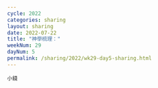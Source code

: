 ```yaml
---
cycle: 2022
categories: sharing
layout: sharing
date: 2022-07-22
title: "神學梳理："
weekNum: 29
dayNum: 5
permalink: /sharing/2022/wk29-day5-sharing.html
---
```


[](https://eccseattle.github.io/media/sharing/2022/wk029/2022-07-22-bin.m4a)

`小錢`
